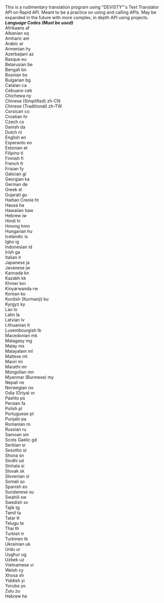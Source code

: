 This is a rudimentary translation program using "DEVISTY"'s Text Translator API on Rapid API. Meant to be a practice on using and calling APIs. May be expanded in the future with more complex, in depth API using projects.  
***Language Codes (Must be used)***  
Afrikaans	af  
Albanian	sq  
Amharic	am  
Arabic	ar  
Armenian	hy  
Azerbaijani	az  
Basque	eu  
Belarusian	be  
Bengali	bn  
Bosnian	bs  
Bulgarian	bg  
Catalan	ca  
Cebuano	ceb  
Chichewa	ny  
Chinese (Simplified)	zh-CN  
Chinese (Traditional)	zh-TW  
Corsican	co  
Croatian	hr  
Czech	cs  
Danish	da  
Dutch	nl  
English	en  
Esperanto	eo  
Estonian	et  
Filipino	tl  
Finnish	fi  
French	fr  
Frisian	fy  
Galician	gl  
Georgian	ka  
German	de  
Greek	el  
Gujarati	gu  
Haitian Creole	ht  
Hausa	ha  
Hawaiian	haw  
Hebrew	iw  
Hindi	hi  
Hmong	hmn  
Hungarian	hu  
Icelandic	is  
Igbo	ig  
Indonesian	id  
Irish	ga  
Italian	it  
Japanese	ja  
Javanese	jw  
Kannada	kn  
Kazakh	kk  
Khmer	km  
Kinyarwanda	rw  
Korean	ko  
Kurdish (Kurmanji)	ku  
Kyrgyz	ky  
Lao	lo  
Latin	la  
Latvian	lv  
Lithuanian	lt  
Luxembourgish	lb  
Macedonian	mk  
Malagasy	mg  
Malay	ms  
Malayalam	ml  
Maltese	mt  
Maori	mi  
Marathi	mr  
Mongolian	mn  
Myanmar (Burmese)	my  
Nepali	ne  
Norwegian	no  
Odia (Oriya)	or  
Pashto	ps  
Persian	fa  
Polish	pl  
Portuguese	pt  
Punjabi	pa  
Romanian	ro  
Russian	ru  
Samoan	sm  
Scots Gaelic	gd  
Serbian	sr  
Sesotho	st  
Shona	sn  
Sindhi	sd  
Sinhala	si  
Slovak	sk  
Slovenian	sl  
Somali	so  
Spanish	es  
Sundanese	su  
Swahili	sw  
Swedish	sv  
Tajik	tg  
Tamil	ta  
Tatar	tt  
Telugu	te  
Thai	th  
Turkish	tr  
Turkmen	tk  
Ukrainian	uk  
Urdu	ur  
Uyghur	ug  
Uzbek	uz  
Vietnamese	vi  
Welsh	cy  
Xhosa	xh  
Yiddish	yi  
Yoruba	yo  
Zulu	zu  
Hebrew	he  
